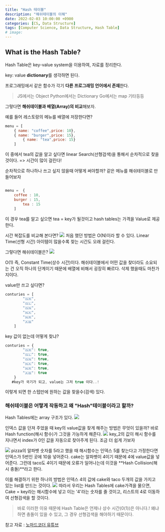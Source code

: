 ```yaml
---
title: "Hash 테이블"
description: "해쉬테이블의 이해"
date: 2022-02-03 10:00:00 +0900
categories: [CS, Data Structure]
tags: [Computer Science, Data Structure, Hash Table]
# image: 
---
```


## What is the Hash Table?

Hash Table은 key-value system을 이용하여, 자료를 정리한다.

key: value
**dictionary**를 생각하면 된다.

프로그래밍에서 같은 함수가 각기 **다른 프로그래밍 언어에서 존재**한다.
> JS에서는 Object
Python에서는 Dictionary
Go에서는 map 기타등등

그렇다면 **해쉬테이블과 배열(Array)의 비교**해보자.

예를 들어 레스토랑의 메뉴를 배열에 저장한다면?
```javascript
menu = [
	{ name: "coffee",price: 10},
	{ name: "burger",price: 15},
    	{ name: "tea",price: 15}
    ]
```
이 중에서 tea의 값을 알고 싶다면 linear Search(선형검색)을 통해서 순차적으로 찾을 것이다. => 시간이 많이 걸린다!

순차적으로 하나하나 쓰고 싶지 않을때 어떻게 써야할까?
같은 메뉴를 해쉬테이블로 만들어보자
```javascript

menu = 	{ 
	coffee : 10,
	burger : 15,
    	tea : 15
    ]

```
이 경우 tea를 알고 싶으면 tea = key가 될것이고 hash tables는 가격을 Value로 제공한다.

시간 복잡도를 비교해 본다면?
![](https://images.velog.io/images/sicksong/post/85715961-b701-49f0-8297-ce551f51c136/image.png)
처음 했던 방법은 O(N)이라 할 수 있다. Linear Time(선형 시간)
아이템이 많을수록 찾는 시간도 오래 걸린다.

그렇다면 해쉬테이블은?
 ![](https://images.velog.io/images/sicksong/post/15ad6cde-9fc6-470e-831f-0072f3830561/image.png)

O(1) 즉, Constant Time(상수 시간)이다.
해쉬테이블에서 어떤 값을 찾더라도 소요되는 건 오직 하나의 단계이기 때문에 배열에 비해서 굉장히 빠르다. 삭제 했을때도 마찬가지이다.

value만 쓰고 싶다면?
```javascript
conturies = [
		"🇬🇷",
		"🇬🇱",
		"🇬🇳",
		"🇳🇦",
		"🇳🇷",
		"🇦🇶"
	]
```

key 값이 없는데 어떻게 찾냐?

```javascript
conturies = {
		"🇬🇷": true,
		"🇬🇱": true,
		"🇬🇳": true,
		"🇳🇦": true,
		"🇳🇷": true,
		"🇦🇶": true
	}
   #key가 국기가 되고, value는 그저 true 이다..!
```
이렇게 되면 한 스텝만에 원하는 값을 찾을수(검색) 있다.


### 해쉬테이블은 어떻게 작동하고 왜 "Hash"테이블이라고 할까?

Hash Tables에는 array 구조가 있다.
![](https://images.velog.io/images/sicksong/post/b8a2b833-38ae-4fde-8de5-332b20ab5ba7/image.png)

인덱스 값을 던져 주었을 때 key의 value값을 찾게 해주는 방법은 무엇이 있을까? 바로 Hash function(해시 함수)가 그것을 가능하게 해준다.
![](https://images.velog.io/images/sicksong/post/02bdf497-444d-4a9d-9424-e27236d7c81f/image.png)
key_2의 값이 해시 함수를 지나면서 index가 0인 값을 자동으로 찾아주게 된다. 조금 더 쉽게 가보자

![](https://images.velog.io/images/sicksong/post/24c09285-c05e-4b82-b582-ec93645692cd/image.png)
pizza의 알파벳 숫자를 5라고 했을 때 해시함수는 인덱스 5를 찾는다고 가정한다면 인덱스가 5번인 곳에 10을 넣어준다.
cake는 알파벳이 4이기 때문에 4에 value값을 넣어준다. 그런데 taco도 4이기 때문에 오류가 일어나는데 이것을 **Hash Collision(해시 충돌)**라고 한다.

이를 해결하기 위한 하나의 방법은 인덱스 4의 값에 cake와 taco 두개의 값을  가지고 있는 list를 만드는 것이다.
![](https://images.velog.io/images/sicksong/post/942ebdfc-75d3-4192-a80f-12b9cf921f62/image.png)
따라서 우리는 Hash Tables에 cake가격을 물으면, Cake = key라는 해시함수에 넣고 이는 '4'라는 숫자를 줄 것이고, 리스트의 4로 이동하여 선형검색을 할 것이다.

> 바로 이러한 이유 때문에 Hash Table은 언제나 상수 시간(0(1))은 아니다.!
왜냐하면 충돌이 있을 수 있고, 그 경우 선형검색을 해야하기 때문이다.


참고 자료 : [노마드코더 유튜브](https://www.youtube.com/watch?v=HraOg7W3VAM)
